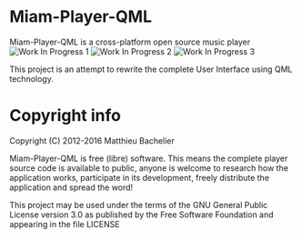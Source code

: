 # Miam-Player-QML

Miam-Player-QML is a cross-platform open source music player
![Work In Progress 1](https://www.miam-player.org/images/work-in-progress/qml/20160819-1.png)
![Work In Progress 2](https://www.miam-player.org/images/work-in-progress/qml/20160819-2.png)
![Work In Progress 3](https://www.miam-player.org/images/work-in-progress/qml/20160819-3.png)

This project is an attempt to rewrite the complete User Interface using QML technology.

# Copyright info

Copyright (C) 2012-2016 Matthieu Bachelier

Miam-Player-QML is free (libre) software. This means the complete player
source code is available to public, anyone is welcome to research
how the application works, participate in its development, freely
distribute the application and spread the word!

This project may be used under the terms of the
GNU General Public License version 3.0 as published by the
Free Software Foundation and appearing in the file LICENSE


[web]: http://www.miam-player.org
[release]: https://github.com/MBach/Miam-Player-QML/releases
[license]: https://github.com/MBach/Miam-Player-QML/blob/master/LICENSE

